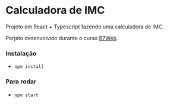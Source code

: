 # Calculadora de IMC

Projeto em React + Typescript fazendo uma calculadora de IMC.

Porjeto desenvolvido durante o curso [B7Web](https://b7web.com.br).

### Instalação
- `npm install`

### Para rodar
- `npm start`
